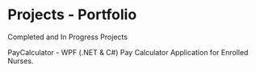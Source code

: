 # Projects - Portfolio
Completed and In Progress Projects 

PayCalculator - WPF (.NET & C#) Pay Calculator Application for Enrolled Nurses.  
